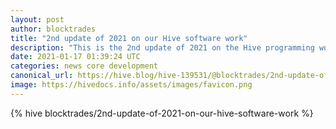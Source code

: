 ```yaml
---
layout: post
author: blocktrades
title: "2nd update of 2021 on our Hive software work"
description: "This is the 2nd update of 2021 on the Hive programming work being done by the BlockTrades development team."
date: 2021-01-17 01:39:24 UTC
categories: news core development
canonical_url: https://hive.blog/hive-139531/@blocktrades/2nd-update-of-2021-on-our-hive-software-work
image: https://hivedocs.info/assets/images/favicon.png
---
```

{% hive blocktrades/2nd-update-of-2021-on-our-hive-software-work %}
